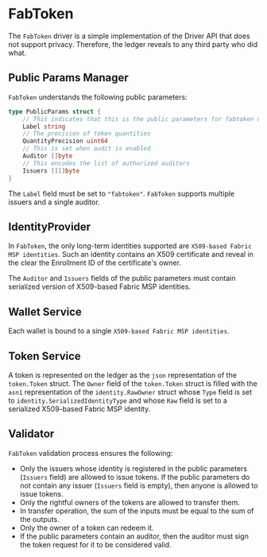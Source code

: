 # FabToken

The `FabToken` driver is a simple implementation of the Driver API that does not support privacy.
Therefore, the ledger reveals to any third party who did what. 

## Public Params Manager

`FabToken` understands the following public parameters:

```go
type PublicParams struct {
	// This indicates that this is the public parameters for fabtoken driver
	Label string
	// The precision of token quantities
	QuantityPrecision uint64
	// This is set when audit is enabled
	Auditor []byte
	// This encodes the list of authorized auditors
	Issuers [][]byte
}
```

The `Label` field must be set to `"fabtoken"`.
`FabToken` supports multiple issuers and a single auditor.

## IdentityProvider

In `FabToken`, the only long-term identities supported are `X509-based Fabric MSP identities`.
Such an identity contains an X509 certificate and reveal in the clear the Enrollment ID of the certificate's owner.

The `Auditor` and `Issuers` fields of the public parameters must contain serialized version of X509-based Fabric MSP identities.  

## Wallet Service

Each wallet is bound to a single `X509-based Fabric MSP identities`. 

## Token Service

A token is represented on the ledger as the `json` representation of the `token.Token` struct.
The `Owner` field of the `token.Token` struct is filled with the `asn1` representation of the `identity.RawOwner` struct
whose `Type` field is set to `identity.SerializedIdentityType` and whose `Raw` field is set to
a serialized X509-based Fabric MSP identity.

## Validator

`FabToken` validation process ensures the following:
- Only the issuers whose identity is registered in the public parameters (`Issuers` field) are allowed to issue tokens.
  If the public parameters do not contain any issuer (`Issuers` field is empty), then anyone is allowed to issue tokens.
- Only the rightful owners of the tokens are allowed to transfer them.
- In transfer operation, the sum of the inputs must be equal to the sum of the outputs.
- Only the owner of a token can redeem it.
- If the public parameters contain an auditor, then the auditor must sign the token request for it to be considered valid.